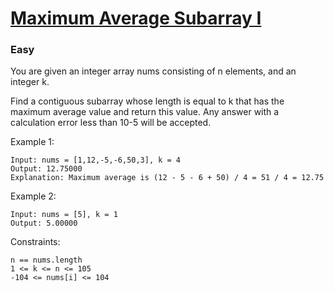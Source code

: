 # [Maximum Average Subarray I](https://leetcode.com/problems/maximum-average-subarray-i/description/)

### **Easy**

You are given an integer array nums consisting of n elements, and an integer k.

Find a contiguous subarray whose length is equal to k that has the maximum average value and return this value. Any answer with a calculation error less than 10-5 will be accepted.


Example 1:

    Input: nums = [1,12,-5,-6,50,3], k = 4
    Output: 12.75000
    Explanation: Maximum average is (12 - 5 - 6 + 50) / 4 = 51 / 4 = 12.75

Example 2:

    Input: nums = [5], k = 1
    Output: 5.00000

 

Constraints:

    n == nums.length
    1 <= k <= n <= 105
    -104 <= nums[i] <= 104

